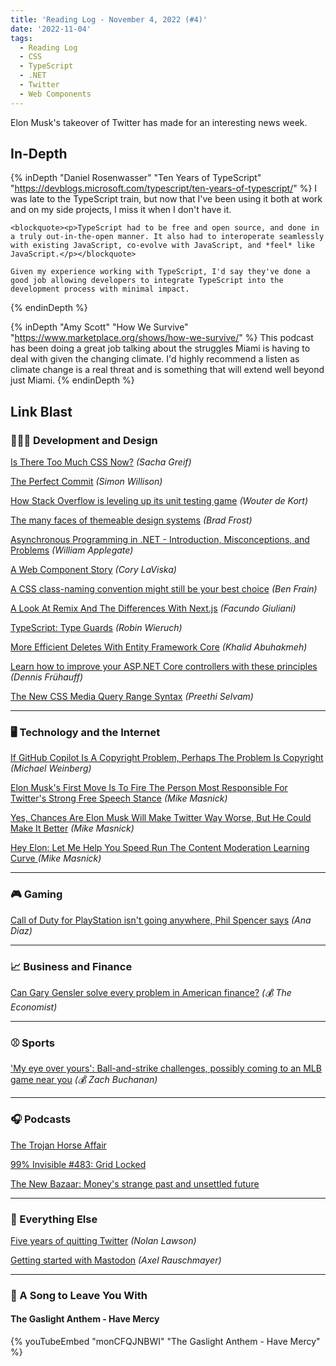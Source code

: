 ```yaml
---
title: 'Reading Log - November 4, 2022 (#4)'
date: '2022-11-04'
tags:
  - Reading Log
  - CSS
  - TypeScript
  - .NET
  - Twitter
  - Web Components
---
```


Elon Musk's takeover of Twitter has made for an interesting news week.
<!-- excerpt -->

<h2 class="old">In-Depth</h2>

{% inDepth "Daniel Rosenwasser" "Ten Years of TypeScript" "https://devblogs.microsoft.com/typescript/ten-years-of-typescript/" %}
    I was late to the TypeScript train, but now that I've been using it both at work and on my side projects, I miss it when I don't have it.

    <blockquote><p>TypeScript had to be free and open source, and done in a truly out-in-the-open manner. It also had to interoperate seamlessly with existing JavaScript, co-evolve with JavaScript, and *feel* like JavaScript.</p></blockquote>

    Given my experience working with TypeScript, I'd say they've done a good job allowing developers to integrate TypeScript into the development process with minimal impact.
{% endinDepth %}

{% inDepth "Amy Scott" "How We Survive" "https://www.marketplace.org/shows/how-we-survive/" %}
    This podcast has been doing a great job talking about the struggles Miami is having to deal with given the changing climate. I'd highly recommend a listen as climate change is a real threat and is something that will extend well beyond just Miami.
{% endinDepth %}

<h2 class="old">Link Blast</h2>

### 👨🏼‍💻 Development and Design

[Is There Too Much CSS Now?](https://css-tricks.com/is-there-too-much-css-now) *(Sacha Greif)*

[The Perfect Commit](https://simonwillison.net/2022/Oct/29/the-perfect-commit/) *(Simon Willison)*

[How Stack Overflow is leveling up its unit testing game](https://stackoverflow.blog/2022/07/04/how-stack-overflow-is-leveling-up-its-unit-testing-game/) *(Wouter de Kort)*

[The many faces of themeable design systems](https://bradfrost.com/blog/post/the-many-faces-of-themeable-design-systems/) *(Brad Frost)*

[Asynchronous Programming in .NET - Introduction, Misconceptions, and Problems](https://wapplegate.com/asynchronous-programming/) *(William Applegate)*

[A Web Component Story](https://www.abeautifulsite.net/posts/a-web-component-story/) *(Cory LaViska)*

[A CSS class-naming convention might still be your best choice](https://benfrain.com/a-css-class-naming-convention-might-still-be-your-best-choice/) *(Ben Frain)*

[A Look At Remix And The Differences With Next.js](https://www.smashingmagazine.com/2022/07/look-remix-differences-next/) *(Facundo Giuliani)*

[TypeScript: Type Guards](https://www.robinwieruch.de/typescript-type-guard/) *(Robin Wieruch)*

[More Efficient Deletes With Entity Framework Core](https://khalidabuhakmeh.com/more-efficient-deletes-with-entity-framework-core) *(Khalid Abuhakmeh)*

[Learn how to improve your ASP.NET Core controllers with these principles](https://dateo-software.de/blog/improve-your-asp-net-core-controllers) *(Dennis Frühauff)*

[The New CSS Media Query Range Syntax](https://css-tricks.com/the-new-css-media-query-range-syntax/) *(Preethi Selvam)*

---

### 🖥 Technology and the Internet

[If GitHub Copilot Is A Copyright Problem, Perhaps The Problem Is Copyright](https://www.techdirt.com/2022/10/25/if-github-copilot-is-a-copyright-problem-perhaps-the-problem-is-copyright) *(Michael Weinberg)*

[Elon Musk's First Move Is To Fire The Person Most Responsible For Twitter's Strong Free Speech Stance](https://www.techdirt.com/2022/10/28/elon-musks-first-move-is-to-fire-the-person-most-responsible-for-twitters-strong-free-speech-stance/) *(Mike Masnick)*

[Yes, Chances Are Elon Musk Will Make Twitter Way Worse, But He Could Make It Better](https://www.techdirt.com/2022/10/28/yes-chances-are-elon-musk-will-make-twitter-way-worse-but-he-could-make-it-better/) *(Mike Masnick)*

[Hey Elon: Let Me Help You Speed Run The Content Moderation Learning Curve ](https://www.techdirt.com/2022/11/02/hey-elon-let-me-help-you-speed-run-the-content-moderation-learning-curve/) *(Mike Masnick)*

---

### 🎮 Gaming

[Call of Duty for PlayStation isn't going anywhere, Phil Spencer says](https://www.polygon.com/23433295/call-of-duty-playstation-phil-spencer-xbox-interview) *(Ana Diaz)*

---

### 📈 Business and Finance

[Can Gary Gensler solve every problem in American finance?](https://www.economist.com/finance-and-economics/2022/10/26/can-gary-gensler-solve-every-problem-in-american-finance) *(💰 The Economist)*

---

### ⚾ Sports

['My eye over yours': Ball-and-strike challenges, possibly coming to an MLB game near you](https://theathletic.com/3744061/2022/10/31/mlb-abs-pitch-challenge-system/) *(💰 Zach Buchanan)*

---

### 🎧 Podcasts

[The Trojan Horse Affair](https://www.nytimes.com/interactive/2022/podcasts/trojan-horse-affair.html)

[99% Invisible #483: Grid Locked](https://99percentinvisible.org/episode/grid-locked/)

[The New Bazaar: Money's strange past and unsettled future](https://www.bazaaraudio.com/the-new-bazaar/moneys-strange-past-and-unsettled-future)

---

### 🎒 Everything Else

[Five years of quitting Twitter](https://nolanlawson.com/2022/02/02/five-years-of-quitting-twitter/) *(Nolan Lawson)*

[Getting started with Mastodon](https://2ality.com/2022/10/mastodon-getting-started.html) *(Axel Rauschmayer)*

---

### 🎵 A Song to Leave You With

#### The Gaslight Anthem - Have Mercy

{% youTubeEmbed "monCFQJNBWI" "The Gaslight Anthem - Have Mercy" %}